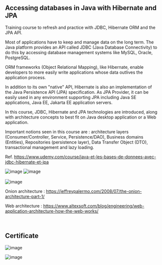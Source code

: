 ## Accessing databases in Java with Hibernate and JPA

Training course to refresh and practice with JDBC, Hibernate ORM and the JPA API.

Most of applications have to keep and manage data on the long term. The Java platform provides an API called JDBC (Java Database Connectivity) to do this by accessing database management systems like MySQL, Oracle, PostgreSQL.

ORM frameworks (Object Relational Mapping), like Hibernate, enable developers to more easily write applications whose data outlives the application process. 

In addition to its own "native" API, Hibernate is also an implementation of the Java Persistence API (JPA) specification. As JPA Provider, it can be easily used in any environment supporting JPA including Java SE applications, Java EE, Jakarta EE application servers.

In this course, JDBC, Hibernate and JPA technologies are introduced, along with architecture concepts to best fit on Java desktop application or a Web application. 

Important notions seen in this course are : architecture layers (Consumer/Controller, Service, Persistence/DAO), Business domains (Entities), Repositories (persistence layer), Data Transfer Object (DTO), transactional management and lazy loading.

Ref. https://www.udemy.com/course/java-et-les-bases-de-donnees-avec-jdbc-hibernate-et-jpa



![image](https://user-images.githubusercontent.com/36189996/136409694-7226e5b5-b182-41b9-a9e0-be672c7f9009.png) ![image](https://user-images.githubusercontent.com/36189996/136409279-6b7f2272-ff30-4102-9690-6230c8fe5c71.png)
<br><br>
![image](https://user-images.githubusercontent.com/36189996/136412968-64dfbaf3-6f6d-43ac-99be-f5cf3c12b241.png)


Onion architecture : https://jeffreypalermo.com/2008/07/the-onion-architecture-part-1/

Web architecture : https://www.altexsoft.com/blog/engineering/web-application-architecture-how-the-web-works/

<br>

## Certificate
![image](https://user-images.githubusercontent.com/36189996/136406852-3e534ef2-563c-4722-94a7-826852193de0.png)

![image](https://user-images.githubusercontent.com/36189996/137469976-69147cbe-79cb-4207-bf29-502467856bc4.png)
